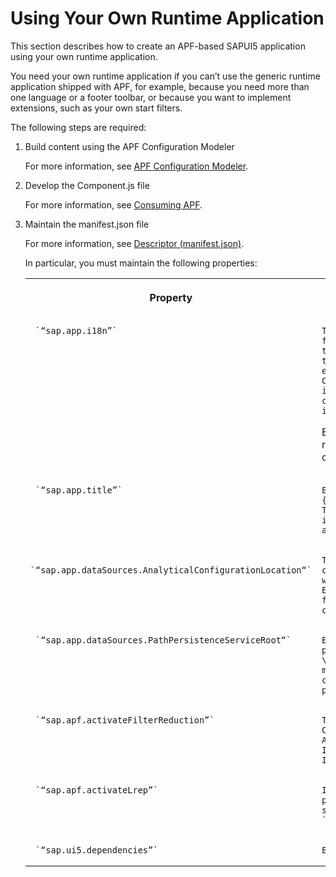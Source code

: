 <!-- loio0d6ead17f48b4ccab3ff53e7e8bcc173 -->

# Using Your Own Runtime Application

This section describes how to create an APF-based SAPUI5 application using your own runtime application.

You need your own runtime application if you can’t use the generic runtime application shipped with APF, for example, because you need more than one language or a footer toolbar, or because you want to implement extensions, such as your own start filters.

The following steps are required:

1.  Build content using the APF Configuration Modeler

    For more information, see [APF Configuration Modeler](apf-configuration-modeler-b57224b.md).

2.  Develop the Component.js file

    For more information, see [Consuming APF](consuming-apf-0109e67.md).

3.  Maintain the manifest.json file

    For more information, see [Descriptor \(manifest.json\)](descriptor-manifest-json-74038a5.md).

    In particular, you must maintain the following properties:


    <table>
    <tr>
    <th valign="top">

    Property


    
    </th>
    <th valign="top">

    Description


    
    </th>
    </tr>
    <tr>
    <td valign="top">
    
         `“sap.app.i18n”` 


    
    </td>
    <td valign="top">
    
        The location of the text resource files. A text resource file contains the texts that the text keys used in the configuration refer to. When you export a configuration using the APF Configuration Modeler, a text file is also exported. More text files containing translations can be added in the same location.

    Enter the path of the text resource files relative to the web root of the component.


    
    </td>
    </tr>
    <tr>
    <td valign="top">
    
         `“sap.app.title”` 


    
    </td>
    <td valign="top">
    
        Enter “\{\{`AnalyticalConfigurationName`\}\}”. This refers to the text key included in the exported text properties file and defines the app name.


    
    </td>
    </tr>
    <tr>
    <td valign="top">
    
         `“sap.app.dataSources.AnalyticalConfigurationLocation“` 


    
    </td>
    <td valign="top">
    
        The location of the analytical configuration file, which is created when you export a configuration. Enter the path of the configuration file relative to the web root of the component.


    
    </td>
    </tr>
    <tr>
    <td valign="top">
    
         `“sap.app.dataSources.PathPersistenceServiceRoot“` 


    
    </td>
    <td valign="top">
    
        Enter the service root for the path persistence service. See [Descriptor \(manifest.json\)](descriptor-manifest-json-74038a5.md) for the correct values depending on the platform you use.


    
    </td>
    </tr>
    <tr>
    <td valign="top">
    
         `“sap.apf.activateFilterReduction”` 


    
    </td>
    <td valign="top">
    
        This property is relevant if you use CDS views that are executed on the Analytic Engine or BW OData queries. If this is the case, set it to true. If not, set it to false.


    
    </td>
    </tr>
    <tr>
    <td valign="top">
    
         `“sap.apf.activateLrep”` 


    
    </td>
    <td valign="top">
    
        If you use SAP S/4HANA, this property is mandatory and must be set to `true`. Otherwise set it to `false`.


    
    </td>
    </tr>
    <tr>
    <td valign="top">
    
         `“sap.ui5.dependencies”` 


    
    </td>
    <td valign="top">
    
        Enter your current SAPUI5 version.


    
    </td>
    </tr>
    </table>
    

